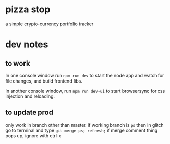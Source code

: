 # pizza stop

a simple crypto-currency portfolio tracker


# dev notes

## to work

In one console window run `npm run dev` to start the node app and watch for file changes, and build frontend libs. 

In another console window, run `npm run dev-ui` to start browsersync for css injection and reloading.

## to update prod

only work in branch other than master. if working branch is `ps` then in glitch go to terminal and type `git merge ps; refresh;` if merge comment thing pops up, ignore with ctrl-x
